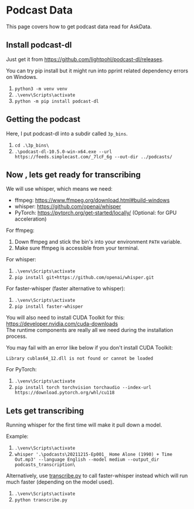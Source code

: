 # Podcast Data

This page covers how to get podcast data read for AskData.

## Install podcast-dl

Just get it from <https://github.com/lightpohl/podcast-dl/releases>.

You can try pip install but it might run into pprint related dependency errors on Windows.

1. `python3 -m venv venv`
1. `.\venv\Scripts\activate`
1. `python -m pip install podcast-dl `

## Getting the podcast

Here, I put podcast-dl into a subdir called `3p_bins`.

1. `cd .\3p_bins\`
1. `.\podcast-dl-10.5.0-win-x64.exe --url https://feeds.simplecast.com/_7lcF_6g --out-dir ../podcasts/`

## Now , lets get ready for transcribing

We will use whisper, which means we need:

- ffmpeg: <https://www.ffmpeg.org/download.html#build-windows>
- whisper: <https://github.com/openai/whisper>
- PyTorch: <https://pytorch.org/get-started/locally/> (Optional: for GPU acceleration)

For ffmpeg:

1. Down ffmpeg and stick the bin's into your environment `PATH` variable.
1. Make sure ffmpeg is accessible from your terminal.

For whisper:

1. `.\venv\Scripts\activate`
1. `pip install git+https://github.com/openai/whisper.git`

For faster-whisper (faster alternative to whisper):

1. `.\venv\Scripts\activate`
1. `pip install faster-whisper`

You will also need to install CUDA Toolkit for this: <https://developer.nvidia.com/cuda-downloads>  
The runtime components are really all we need during the installation process.

You may fail with an error like below if you don't install CUDA Toolkit:

```log
Library cublas64_12.dll is not found or cannot be loaded
```

For PyTorch:

1. `.\venv\Scripts\activate`
1. `pip install torch torchvision torchaudio --index-url https://download.pytorch.org/whl/cu118`

## Lets get transcribing

Running whisper for the first time will make it pull down a model.

Example:

1. `.\venv\Scripts\activate`
1. `whisper '.\podcasts\20211215-Ep001_ Home Alone (1990) + Time Out.mp3' --language English --model medium --output_dir podcasts_transcription\`

Alternatively, use [transcribe.py](./transcribe.py) to call faster-whisper instead which will run much faster (depending on the model used).

1. `.\venv\Scripts\activate`
1. `python transcribe.py`
